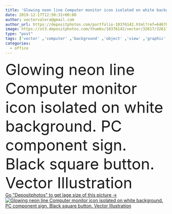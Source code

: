 ```yaml
---
title: 'Glowing neon line Computer monitor icon isolated on white background. PC component sign. Black square button. Vector Illustration'
date: 2019-12-17T12:50:31+00:00
author: vectorvalera@gmail.com
author_url: https://depositphotos.com/portfolio-10376142.html?ref=64678756
image: https://st3.depositphotos.com/thumbs/10376142/vector/32617/326178950/api_thumb_450.jpg?forcejpeg=true
type: "post"
tags: ['vector' ,'computer' ,'background' ,'object' ,'view' ,'graphic' ,'illustration' ,'design' ,'key' ,'isolated' ,'business' ,'equipment' ,'art' ,'light' ,'black' ,'hardware' ,'tech' ,'technology' ,'line' ,'square' ,'modern' ,'symbol' ,'concept' ,'icon' ,'office' ,'blank' ,'button' ,'communication' ,'device' ,'display' ,'electronic' ,'keyboard' ,'screen' ,'digital' ,'laptop' ,'monitor' ,'pc' ,'desktop' ,'flat' ,'network' ,'mouse' ,'internet' ,'glowing' ,'contour' ,'web' ,'outline' ,'lcd' ,'Linear' ,'neon' ,'lineart' ]
categories: 
  - office
---
```

<div aling="center">
            <font size="60"> Glowing neon line Computer monitor icon isolated on white background. PC component sign. Black square button. Vector Illustration</font>   
</div>
<div>
    <a href='https://st3.depositphotos.com/thumbs/10376142/vector/32617/326178950/api_thumb_450.jpg?forcejpeg=true?ref=64678756' target=_blank > Go "Depositphotos" to get lage size of this picture ->
        <img href='https://st3.depositphotos.com/thumbs/10376142/vector/32617/326178950/api_thumb_450.jpg?forcejpeg=true?ref=64678756' src='https://st3.depositphotos.com/10376142/32617/v/950/depositphotos_326178950-stock-illustration-glowing-neon-line-computer-monitor.jpg?forcejpeg=true' alt='Glowing neon line Computer monitor icon isolated on white background. PC component sign. Black square button. Vector Illustration' >
    </a>
</div>
